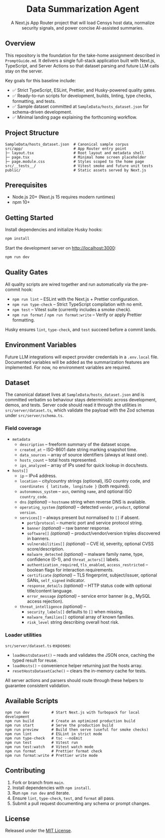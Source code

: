 <div align="center">

# Data Summarization Agent

A Next.js App Router project that will load Censys host data, normalize security signals, and power concise AI-assisted summaries.

</div>

## Overview

This repository is the foundation for the take-home assignment described in `PromptGuide.md`. It delivers a single full-stack application built with Next.js, TypeScript, and Server Actions so that dataset parsing and future LLM calls stay on the server.

Key goals for this baseline include:

- ✅ Strict TypeScript, ESLint, Prettier, and Husky-powered quality gates.
- ✅ Ready-to-run scripts for development, builds, linting, type checks, formatting, and tests.
- ✅ Sample dataset committed at `SampleData/hosts_dataset.json` for schema-driven development.
- ✅ Minimal landing page explaining the forthcoming workflow.

## Project Structure

```text
SampleData/hosts_dataset.json  # Canonical sample corpus
src/app/                       # App Router entry point
├─ layout.tsx                  # Root layout and metadata shell
├─ page.tsx                    # Minimal home screen placeholder
├─ page.module.css             # Styles scoped to the home page
src/__tests__/                 # Vitest smoke and future unit tests
public/                        # Static assets served by Next.js
```

## Prerequisites

- Node.js 20+ (Next.js 15 requires modern runtimes)
- npm 10+

## Getting Started

Install dependencies and initialize Husky hooks:

```powershell
npm install
```

Start the development server on [http://localhost:3000](http://localhost:3000):

```powershell
npm run dev
```

## Quality Gates

All quality scripts are wired together and run automatically via the pre-commit hook:

- `npm run lint` – ESLint with the Next.js + Prettier configuration.
- `npm run type-check` – Strict TypeScript compilation with no emit.
- `npm test` – Vitest suite (currently includes a smoke check).
- `npm run format` / `npm run format:write` – Verify or apply Prettier formatting.

Husky ensures `lint`, `type-check`, and `test` succeed before a commit lands.

## Environment Variables

Future LLM integrations will expect provider credentials in a `.env.local` file. Documented variables will be added as the summarization features are implemented. For now, no environment variables are required.

## Dataset

The canonical dataset lives at `SampleData/hosts_dataset.json` and is committed verbatim so behaviour stays deterministic across development, demos, and tests. Server code should read it through the utilities in `src/server/dataset.ts`, which validate the payload with the Zod schemas under `src/server/schema.ts`.

### Field coverage

- `metadata`
  - `description` – freeform summary of the dataset scope.
  - `created_at` – ISO-8601 date string marking snapshot time.
  - `data_sources` – array of source identifiers (always at least one).
  - `hosts_count` – total hosts represented.
  - `ips_analyzed` – array of IPs used for quick lookup in docs/tests.
- `hosts[]`
  - `ip` – IPv4 address.
  - `location` – city/country strings (optional), ISO country code, and `coordinates { latitude, longitude }` (both required).
  - `autonomous_system` – `asn`, owning `name`, and optional ISO `country_code`.
  - `dns` _(optional)_ – `hostname` string when reverse DNS is available.
  - `operating_system` _(optional)_ – detected `vendor`, `product`, optional `version`.
  - `services[]` – always present but normalised to `[]` if absent.
    - `port`/`protocol` – numeric port and service protocol string.
    - `banner` _(optional)_ – raw banner response.
    - `software[]` _(optional)_ – product/vendor/version triples discovered in banners.
    - `vulnerabilities[]` _(optional)_ – CVE id, severity, optional CVSS score/description.
    - `malware_detected` _(optional)_ – malware family name, type, confidence (0-1), and `threat_actors[]` labels.
    - `authentication_required`, `tls_enabled`, `access_restricted` – boolean flags for interaction requirements.
    - `certificate` _(optional)_ – TLS fingerprint, subject/issuer, optional SANs, `self_signed` indicator.
    - `response_details` _(optional)_ – HTTP status code with optional title/content language.
    - `error_message` _(optional)_ – service error banner (e.g., MySQL access rejection).
  - `threat_intelligence` _(optional)_ –
    - `security_labels[]` defaults to `[]` when missing.
    - `malware_families[]` optional array of known families.
    - `risk_level` string describing overall host risk.

### Loader utilities

`src/server/dataset.ts` exposes:

- `loadHostsDataset()` – reads and validates the JSON once, caching the typed result for reuse.
- `loadHosts()` – convenience helper returning just the hosts array.
- `resetHostsDatasetCache()` – clears the in-memory cache for tests.

All server actions and parsers should route through these helpers to guarantee consistent validation.

## Available Scripts

```text
npm run dev          # Start Next.js with Turbopack for local development
npm run build        # Create an optimized production build
npm run start        # Serve the production build
npm run preview      # Build then serve (useful for smoke checks)
npm run lint         # ESLint in strict mode
npm run type-check   # tsc --noEmit
npm run test         # Vitest run
npm run test:watch   # Vitest watch mode
npm run format       # Prettier format check
npm run format:write # Prettier write mode
```

## Contributing

1. Fork or branch from `main`.
2. Install dependencies with `npm install`.
3. Run `npm run dev` and iterate.
4. Ensure `lint`, `type-check`, `test`, and `format` all pass.
5. Submit a pull request documenting any schema or prompt changes.

## License

Released under the [MIT License](./LICENSE).
